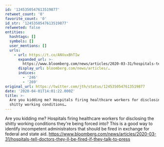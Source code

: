 ```yaml
---
id: '1245350547613519877'
retweet_count: '0'
favorite_count: '0'
id_str: '1245350547613519877'
retweeted: false
entities:
  hashtags: []
  symbols: []
  user_mentions: []
  urls:
    - url: https://t.co/ANVuxBhTIw
      expanded_url: >-
        https://www.bloomberg.com/news/articles/2020-03-31/hospitals-tell-doctors-they-ll-be-fired-if-they-talk-to-press
      display_url: bloomberg.com/news/articles/…
      indices:
        - '246'
        - '269'
original_url: https://twitter.com/jth/status/1245350547613519877
date: '2020-04-01T14:01:22.000Z'
title: >-
  Are you kidding me? Hospitals firing healthcare workers for disclosing the
  shitty working conditions…
---
```


Are you kidding me? Hospitals firing healthcare workers for disclosing the shitty working conditions they're being forced into? This is a good way to identify incompetent administrators that should be fired in exchange for federal and state aid. https://www.bloomberg.com/news/articles/2020-03-31/hospitals-tell-doctors-they-ll-be-fired-if-they-talk-to-press